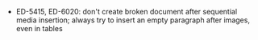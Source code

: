 - ED-5415, ED-6020: don't create broken document after sequential media insertion; always try to insert an empty paragraph after images, even in tables